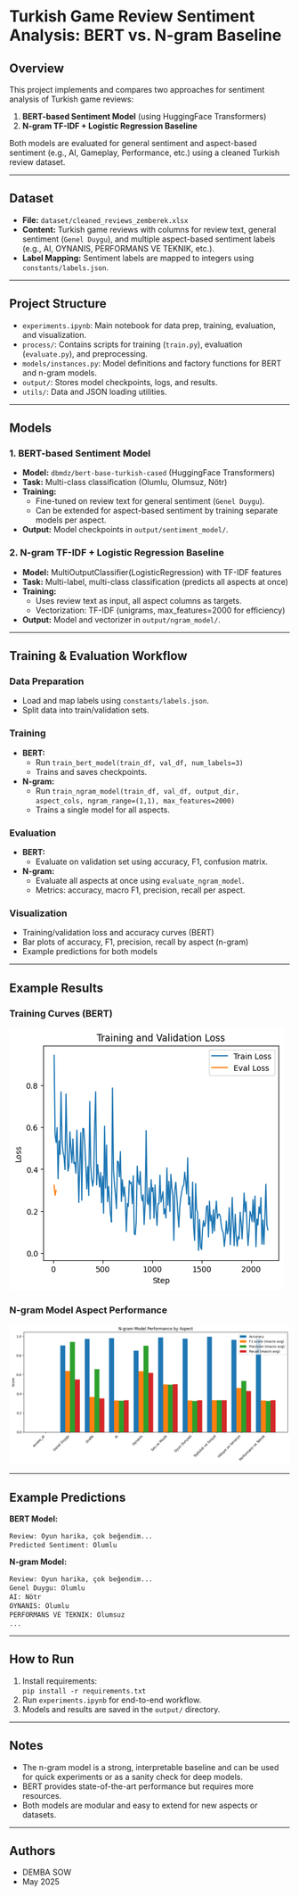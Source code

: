 # Turkish Game Review Sentiment Analysis: BERT vs. N-gram Baseline

## Overview
This project implements and compares two approaches for sentiment analysis of Turkish game reviews:

1. **BERT-based Sentiment Model** (using HuggingFace Transformers)
2. **N-gram TF-IDF + Logistic Regression Baseline**

Both models are evaluated for general sentiment and aspect-based sentiment (e.g., AI, Gameplay, Performance, etc.) using a cleaned Turkish review dataset.

---

## Dataset
- **File:** `dataset/cleaned_reviews_zemberek.xlsx`
- **Content:** Turkish game reviews with columns for review text, general sentiment (`Genel Duygu`), and multiple aspect-based sentiment labels (e.g., AI, OYNANIS, PERFORMANS VE TEKNIK, etc.).
- **Label Mapping:** Sentiment labels are mapped to integers using `constants/labels.json`.

---

## Project Structure
- `experiments.ipynb`: Main notebook for data prep, training, evaluation, and visualization.
- `process/`: Contains scripts for training (`train.py`), evaluation (`evaluate.py`), and preprocessing.
- `models/instances.py`: Model definitions and factory functions for BERT and n-gram models.
- `output/`: Stores model checkpoints, logs, and results.
- `utils/`: Data and JSON loading utilities.

---

## Models

### 1. BERT-based Sentiment Model
- **Model:** `dbmdz/bert-base-turkish-cased` (HuggingFace Transformers)
- **Task:** Multi-class classification (Olumlu, Olumsuz, Nötr)
- **Training:**
  - Fine-tuned on review text for general sentiment (`Genel Duygu`).
  - Can be extended for aspect-based sentiment by training separate models per aspect.
- **Output:** Model checkpoints in `output/sentiment_model/`.

### 2. N-gram TF-IDF + Logistic Regression Baseline
- **Model:** MultiOutputClassifier(LogisticRegression) with TF-IDF features
- **Task:** Multi-label, multi-class classification (predicts all aspects at once)
- **Training:**
  - Uses review text as input, all aspect columns as targets.
  - Vectorization: TF-IDF (unigrams, max_features=2000 for efficiency)
- **Output:** Model and vectorizer in `output/ngram_model/`.

---

## Training & Evaluation Workflow

### Data Preparation
- Load and map labels using `constants/labels.json`.
- Split data into train/validation sets.

### Training
- **BERT:**
  - Run `train_bert_model(train_df, val_df, num_labels=3)`
  - Trains and saves checkpoints.
- **N-gram:**
  - Run `train_ngram_model(train_df, val_df, output_dir, aspect_cols, ngram_range=(1,1), max_features=2000)`
  - Trains a single model for all aspects.

### Evaluation
- **BERT:**
  - Evaluate on validation set using accuracy, F1, confusion matrix.
- **N-gram:**
  - Evaluate all aspects at once using `evaluate_ngram_model`.
  - Metrics: accuracy, macro F1, precision, recall per aspect.

### Visualization
- Training/validation loss and accuracy curves (BERT)
- Bar plots of accuracy, F1, precision, recall by aspect (n-gram)
- Example predictions for both models

---

## Example Results

### Training Curves (BERT)
![BERT Training Curves](output/results/bert.png)

### N-gram Model Aspect Performance
![N-gram Aspect Results](output/results/ngram.png)

---

## Example Predictions

**BERT Model:**
```
Review: Oyun harika, çok beğendim...
Predicted Sentiment: Olumlu
```

**N-gram Model:**
```
Review: Oyun harika, çok beğendim...
Genel Duygu: Olumlu
AI: Nötr
OYNANIS: Olumlu
PERFORMANS VE TEKNIK: Olumsuz
...
```

---

## How to Run
1. Install requirements:  
   `pip install -r requirements.txt`
2. Run `experiments.ipynb` for end-to-end workflow.
3. Models and results are saved in the `output/` directory.

---

## Notes
- The n-gram model is a strong, interpretable baseline and can be used for quick experiments or as a sanity check for deep models.
- BERT provides state-of-the-art performance but requires more resources.
- Both models are modular and easy to extend for new aspects or datasets.

---

## Authors
- DEMBA SOW
- May 2025

